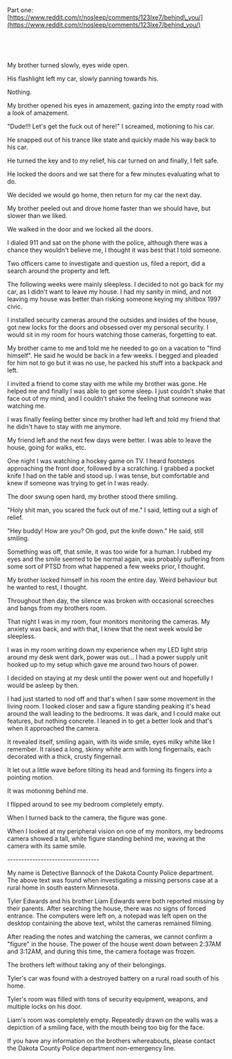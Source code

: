 Part one: [https://www.reddit.com/r/nosleep/comments/123lxe7/behind\_you/](https://www.reddit.com/r/nosleep/comments/123lxe7/behind_you/)

&#x200B;

&#x200B;

My brother turned slowly, eyes wide open.

His flashlight left my car, slowly panning towards his.

Nothing.

My brother opened his eyes in amazement, gazing into the empty road with a look of amazement.

"Dude!!! Let's get the fuck out of here!" I screamed, motioning to his car.

He snapped out of his trance like state and quickly made his way back to his car.

He turned the key and to my relief, his car turned on and finally, I felt safe.

He locked the doors and we sat there for a few minutes evaluating what to do.

We decided we would go home, then return for my car the next day.

My brother peeled out and drove home faster than we should have, but slower than we liked.

We walked in the door and we locked all the doors.

I dialed 911 and sat on the phone with the police, although there was a chance they wouldn't believe me, I thought it was best that I told someone.

Two officers came to investigate and question us, filed a report, did a search around the property and left.

The following weeks were mainly sleepless. I decided to not go back for my car, as I didn't want to leave my house. I had my sanity in mind, and not leaving my house was better than risking someone keying my shitbox 1997 civic.

I installed security cameras around the outsides and insides of the house, got new locks for the doors and obsessed over my personal security. I would sit in my room for hours watching those cameras, forgetting to eat.

My brother came to me and told me he needed to go on a vacation to "find himself". He said he would be back in a few weeks. I begged and pleaded for him not to go but it was no use, he packed his stuff into a backpack and left.

I invited a friend to come stay with me while my brother was gone. He helped me and finally I was able to get some sleep. I just couldn't shake that face out of my mind, and I couldn't shake the feeling that someone was watching me.

I was finally feeling better since my brother had left and told my friend that he didn't have to stay with me anymore.

My friend left and the next few days were better. I was able to leave the house, going for walks, etc.

One night I was watching a hockey game on TV. I heard footsteps approaching the front door, followed by a scratching. I grabbed a pocket knife I had on the table and stood up. I was tense, but comfortable and knew if someone was trying to get in I was ready.

The door swung open hard, my brother stood there smiling.

"Holy shit man, you scared the fuck out of me." I said, letting out a sigh of relief.

"Hey buddy! How are you? Oh god, put the knife down." He said, still smiling.

Something was off, that smile, it was too wide for a human. I rubbed my eyes and the smile seemed to be normal again, was probably suffering from some sort of PTSD from what happened a few weeks prior, I thought.

My brother locked himself in his room the entire day. Weird behaviour but he wanted to rest, I thought. 

Throughout then day, the silence was broken with occasional screeches and bangs from my brothers room.

That night I was in my room, four monitors monitoring the cameras. My anxiety was back, and with that, I knew that the next week would be sleepless.

I was in my room writing down my experience when my LED light strip around my desk went dark, power was out... I had a power supply unit hooked up to my setup which gave me around two hours of power.

I decided on staying at my desk until the power went out and hopefully I would be asleep by then.

I had just started to nod off and that's when I saw some movement in the living room. I looked closer and saw a figure standing peaking it's head around the wall leading to the bedrooms. It was dark, and I could make out features, but nothing concrete. I leaned in to get a better look and that's when it approached the camera.

It revealed itself, smiling again, with its wide smile, eyes milky white like I remember. It raised a long, skinny white arm with long fingernails, each decorated with a thick, crusty fingernail.

It let out a little wave before tilting its head and forming its fingers into a pointing motion.

It was motioning behind me.

I flipped around to see my bedroom completely empty.

When I turned back to the camera, the figure was gone.

When I looked at my peripheral vision on one of my monitors, my bedrooms camera showed a tall, white figure standing behind me, waving at the camera with its same smile.

\---------------------------------

My name is Detective Bannock of the Dakota County Police department. The above text was found when investigating a missing persons case at a rural home in south eastern Minnesota.

Tyler Edwards and his brother Liam Edwards were both reported missing by their parents. After searching the house, there was no signs of forced entrance. The computers were left on, a notepad was left open on the desktop containing the above text, whilst the cameras remained filming.

After reading the notes and watching the cameras, we cannot confirm a "figure" in the house. The power of the house went down between 2:37AM and 3:12AM, and during this time, the camera footage was frozen.

The brothers left without taking any of their belongings.

Tyler's car was found with a destroyed battery on a rural road south of his home.

Tyler's room was filled with tons of security equipment, weapons, and multiple locks on his door.

Liam's room was completely empty. Repeatedly drawn on the walls was a depiction of a smiling face, with the mouth being too big for the face.

If you have any information on the brothers whereabouts, please contact the Dakota County Police department non-emergency line.